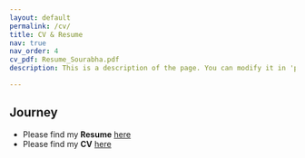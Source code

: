 ```yaml
---
layout: default
permalink: /cv/
title: CV & Resume
nav: true
nav_order: 4
cv_pdf: Resume_Sourabha.pdf
description: This is a description of the page. You can modify it in 'pages/_cv.md'. You can also change or remove the top pdf download button.

---
```


## Journey
- Please find my **Resume** [here](https://drive.google.com/file/d/1_S_f7rsvOib3rzSdwkQIl9mjA8grnnQ0/view)
- Please find my **CV** [here](https://drive.google.com/file/d/1TYy2yUYhEJku6D5ucs9aGqkZkMMNFF3_/view)
